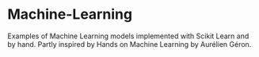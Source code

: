 # Machine-Learning
Examples of Machine Learning models implemented with Scikit Learn and by hand. Partly inspired by Hands on Machine Learning by Aurélien Géron.
